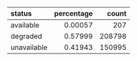 | status      |   percentage |   count |
|:------------|-------------:|--------:|
| available   |      0.00057 |     207 |
| degraded    |      0.57999 |  208798 |
| unavailable |      0.41943 |  150995 |